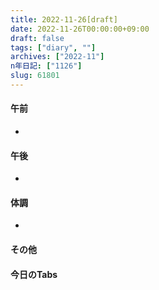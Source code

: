 ```yaml
---
title: 2022-11-26[draft]
date: 2022-11-26T00:00:00+09:00
draft: false
tags: ["diary", ""]
archives: ["2022-11"]
n年日記: ["1126"]
slug: 61801
---
```

#### 午前
- 
#### 午後
- 
#### 体調
- 
#### その他
#### 今日のTabs